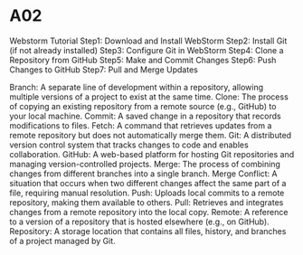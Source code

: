 # A02
Webstorm Tutorial
Step1: Download and Install WebStorm
Step2: Install Git (if not already installed)
Step3: Configure Git in WebStorm
Step4: Clone a Repository from GitHub
Step5: Make and Commit Changes
Step6: Push Changes to GitHub
Step7: Pull and Merge Updates

Branch: A separate line of development within a repository, allowing multiple versions of a project to exist at the same time.
Clone: The process of copying an existing repository from a remote source (e.g., GitHub) to your local machine.
Commit: A saved change in a repository that records modifications to files.
Fetch: A command that retrieves updates from a remote repository but does not automatically merge them.
Git: A distributed version control system that tracks changes to code and enables collaboration.
GitHub: A web-based platform for hosting Git repositories and managing version-controlled projects.
Merge: The process of combining changes from different branches into a single branch.
Merge Conflict: A situation that occurs when two different changes affect the same part of a file, requiring manual resolution.
Push: Uploads local commits to a remote repository, making them available to others.
Pull: Retrieves and integrates changes from a remote repository into the local copy.
Remote: A reference to a version of a repository that is hosted elsewhere (e.g., on GitHub).
Repository: A storage location that contains all files, history, and branches of a project managed by Git.
